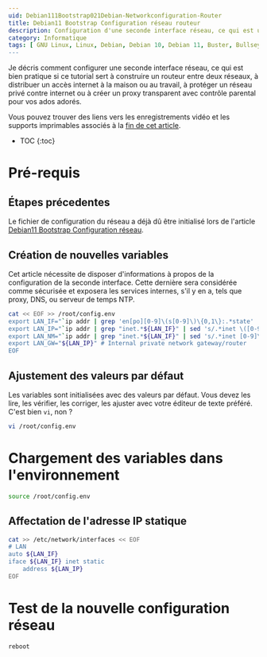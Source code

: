 ```yaml
---
uid: Debian111Bootstrap021Debian-Networkconfiguration-Router
title: Debian11 Bootstrap Configuration réseau routeur
description: Configuration d'une seconde interface réseau, ce qui est utile si cette série d'articles est déroulée dans le but de construire un router entre deux réseaus, de distribuer un accès internet à la maison ou au travail, de protéger votre réseau privé contre internet ou de créer un proxy transparent avec contrôle parental pour vos ados adorés.
category: Informatique
tags: [ GNU Linux, Linux, Debian, Debian 10, Debian 11, Buster, Bullseye, Serveur, Installation, Configuration réseau, Réseau, Routeur, Passerelle, Contrôle parental, Parental, Partage d'internet, Internet ]
---
```


Je décris comment configurer une seconde interface réseau, ce qui est bien pratique si ce tutorial sert à construire un routeur
entre deux réseaux, à distribuer un accès internet à la maison ou au travail, à protéger un réseau privé contre internet ou à
créer un proxy transparent avec contrôle parental pour vos ados adorés.

Vous pouvez trouver des liens vers les enregistrements vidéo et les supports imprimables associés à la
[fin de cet article](#supports-et-liens).

* TOC
{:toc}

# Pré-requis

## Étapes précedentes

Le fichier de configuration du réseau a déjà dû être initialisé lors de l'article [Debian11 Bootstrap Configuration réseau](/Debian111Bootstrap020Debian-Networkconfiguration-fr/).

## Création de nouvelles variables

Cet article nécessite de disposer d'informations à propos de la configuration de la seconde interface. Cette dernière sera
considérée comme sécurisée et exposera les services internes, s'il y en a, tels que proxy, DNS, ou serveur de temps NTP.

```bash
cat << EOF >> /root/config.env
export LAN_IF="`ip addr | grep 'en[po][0-9]\(s[0-9]\)\{0,1\}:.*state' | cut -d: -f2 | sed 's/ //' | head -n 2 | tail -n 1`" # Internal private network interface
export LAN_IP="`ip addr | grep "inet.*${LAN_IF}" | sed 's/.*inet \([0-9]\+.[0-9]\+.[0-9]\+.[0-9]\+\)\/[0-9]\+.*/\1/' | head -n 1`" # Internal private network IP address
export LAN_NM="`ip addr | grep "inet.*${LAN_IF}" | sed 's/.*inet [0-9]\+.[0-9]\+.[0-9]\+.[0-9]\+\/\([0-9]\+\).*/\1/' | head -n 1`" # Internal private network netmask
export LAN_GW="${LAN_IP}" # Internal private network gateway/router
EOF
```

## Ajustement des valeurs par défaut

Les variables sont initialisées avec des valeurs par défaut. Vous devez les lire, les vérifier, les corriger, les ajuster avec
votre éditeur de texte préféré. C'est bien `vi`, non ?
```bash
vi /root/config.env
```

# Chargement des variables dans l'environnement

```bash
source /root/config.env
```

## Affectation de l'adresse IP statique

```bash
cat >> /etc/network/interfaces << EOF
# LAN
auto ${LAN_IF}
iface ${LAN_IF} inet static
    address ${LAN_IP}
EOF
```

# Test de la nouvelle configuration réseau

```bash
reboot
```

